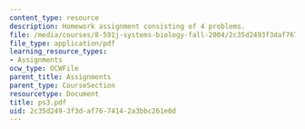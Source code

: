 ```yaml
---
content_type: resource
description: Homework assignment consisting of 4 problems.
file: /media/courses/8-591j-systems-biology-fall-2004/2c35d2493f3daf7674142a3bbc261e0d_ps3.pdf
file_type: application/pdf
learning_resource_types:
- Assignments
ocw_type: OCWFile
parent_title: Assignments
parent_type: CourseSection
resourcetype: Document
title: ps3.pdf
uid: 2c35d249-3f3d-af76-7414-2a3bbc261e0d
---
```

